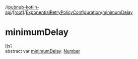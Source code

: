 //[pubnub-kotlin-api](../../../index.md)/[[root]](../index.md)/[ExponentialRetryPolicyConfiguration](index.md)/[minimumDelay](minimum-delay.md)

# minimumDelay

[js]\
abstract var [minimumDelay](minimum-delay.md): [Number](https://kotlinlang.org/api/core/kotlin-stdlib/kotlin/-number/index.html)
